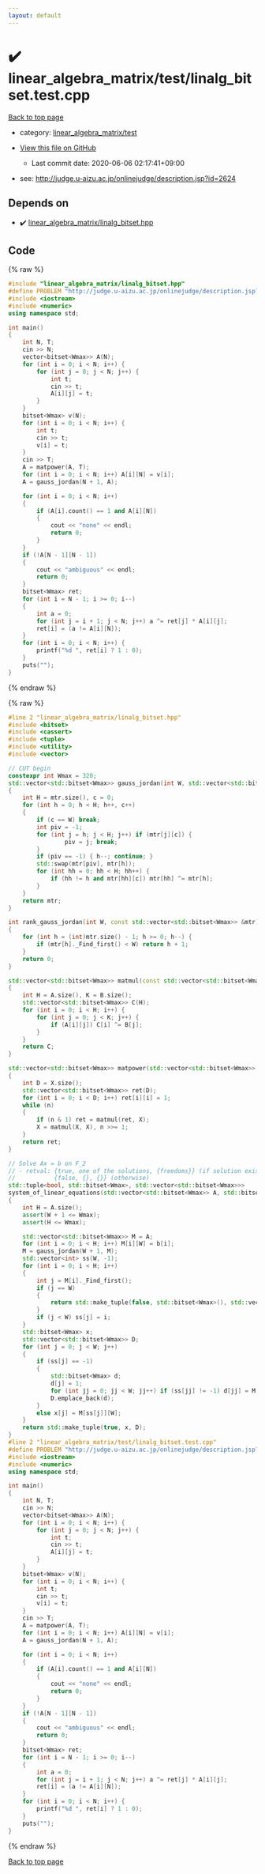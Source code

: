 ```yaml
---
layout: default
---
```


<!-- mathjax config similar to math.stackexchange -->
<script type="text/javascript" async
  src="https://cdnjs.cloudflare.com/ajax/libs/mathjax/2.7.5/MathJax.js?config=TeX-MML-AM_CHTML">
</script>
<script type="text/x-mathjax-config">
  MathJax.Hub.Config({
    TeX: { equationNumbers: { autoNumber: "AMS" }},
    tex2jax: {
      inlineMath: [ ['$','$'] ],
      processEscapes: true
    },
    "HTML-CSS": { matchFontHeight: false },
    displayAlign: "left",
    displayIndent: "2em"
  });
</script>

<script type="text/javascript" src="https://cdnjs.cloudflare.com/ajax/libs/jquery/3.4.1/jquery.min.js"></script>
<script src="https://cdn.jsdelivr.net/npm/jquery-balloon-js@1.1.2/jquery.balloon.min.js" integrity="sha256-ZEYs9VrgAeNuPvs15E39OsyOJaIkXEEt10fzxJ20+2I=" crossorigin="anonymous"></script>
<script type="text/javascript" src="../../../assets/js/copy-button.js"></script>
<link rel="stylesheet" href="../../../assets/css/copy-button.css" />


# :heavy_check_mark: linear_algebra_matrix/test/linalg_bitset.test.cpp

<a href="../../../index.html">Back to top page</a>

* category: <a href="../../../index.html#dc91d55fecbe93608b76606ec1490b73">linear_algebra_matrix/test</a>
* <a href="{{ site.github.repository_url }}/blob/master/linear_algebra_matrix/test/linalg_bitset.test.cpp">View this file on GitHub</a>
    - Last commit date: 2020-06-06 02:17:41+09:00


* see: <a href="http://judge.u-aizu.ac.jp/onlinejudge/description.jsp?id=2624">http://judge.u-aizu.ac.jp/onlinejudge/description.jsp?id=2624</a>


## Depends on

* :heavy_check_mark: <a href="../../../library/linear_algebra_matrix/linalg_bitset.hpp.html">linear_algebra_matrix/linalg_bitset.hpp</a>


## Code

<a id="unbundled"></a>
{% raw %}
```cpp
#include "linear_algebra_matrix/linalg_bitset.hpp"
#define PROBLEM "http://judge.u-aizu.ac.jp/onlinejudge/description.jsp?id=2624"
#include <iostream>
#include <numeric>
using namespace std;

int main()
{
    int N, T;
    cin >> N;
    vector<bitset<Wmax>> A(N);
    for (int i = 0; i < N; i++) {
        for (int j = 0; j < N; j++) {
            int t;
            cin >> t;
            A[i][j] = t;
        }
    }
    bitset<Wmax> v(N);
    for (int i = 0; i < N; i++) {
        int t;
        cin >> t;
        v[i] = t;
    }
    cin >> T;
    A = matpower(A, T);
    for (int i = 0; i < N; i++) A[i][N] = v[i];
    A = gauss_jordan(N + 1, A);

    for (int i = 0; i < N; i++)
    {
        if (A[i].count() == 1 and A[i][N])
        {
            cout << "none" << endl;
            return 0;
        }
    }
    if (!A[N - 1][N - 1])
    {
        cout << "ambiguous" << endl;
        return 0;
    }
    bitset<Wmax> ret;
    for (int i = N - 1; i >= 0; i--)
    {
        int a = 0;
        for (int j = i + 1; j < N; j++) a ^= ret[j] * A[i][j];
        ret[i] = (a != A[i][N]);
    }
    for (int i = 0; i < N; i++) {
        printf("%d ", ret[i] ? 1 : 0);
    }
    puts("");
}

```
{% endraw %}

<a id="bundled"></a>
{% raw %}
```cpp
#line 2 "linear_algebra_matrix/linalg_bitset.hpp"
#include <bitset>
#include <cassert>
#include <tuple>
#include <utility>
#include <vector>

// CUT begin
constexpr int Wmax = 320;
std::vector<std::bitset<Wmax>> gauss_jordan(int W, std::vector<std::bitset<Wmax>> mtr)
{
    int H = mtr.size(), c = 0;
    for (int h = 0; h < H; h++, c++)
    {
        if (c == W) break;
        int piv = -1;
        for (int j = h; j < H; j++) if (mtr[j][c]) {
                piv = j; break;
        }
        if (piv == -1) { h--; continue; }
        std::swap(mtr[piv], mtr[h]);
        for (int hh = 0; hh < H; hh++) {
            if (hh != h and mtr[hh][c]) mtr[hh] ^= mtr[h];
        }
    }
    return mtr;
}

int rank_gauss_jordan(int W, const std::vector<std::bitset<Wmax>> &mtr) // Rank of Gauss-Jordan eliminated matrix
{
    for (int h = (int)mtr.size() - 1; h >= 0; h--) {
        if (mtr[h]._Find_first() < W) return h + 1;
    }
    return 0;
}

std::vector<std::bitset<Wmax>> matmul(const std::vector<std::bitset<Wmax>> &A, const std::vector<std::bitset<Wmax>> &B)
{
    int H = A.size(), K = B.size();
    std::vector<std::bitset<Wmax>> C(H);
    for (int i = 0; i < H; i++) {
        for (int j = 0; j < K; j++) {
            if (A[i][j]) C[i] ^= B[j];
        }
    }
    return C;
}

std::vector<std::bitset<Wmax>> matpower(std::vector<std::bitset<Wmax>> X, long long n)
{
    int D = X.size();
    std::vector<std::bitset<Wmax>> ret(D);
    for (int i = 0; i < D; i++) ret[i][i] = 1;
    while (n)
    {
        if (n & 1) ret = matmul(ret, X);
        X = matmul(X, X), n >>= 1;
    }
    return ret;
}

// Solve Ax = b on F_2
// - retval: {true, one of the solutions, {freedoms}} (if solution exists)
//           {false, {}, {}} (otherwise)
std::tuple<bool, std::bitset<Wmax>, std::vector<std::bitset<Wmax>>>
system_of_linear_equations(std::vector<std::bitset<Wmax>> A, std::bitset<Wmax> b, int W)
{
    int H = A.size();
    assert(W + 1 <= Wmax);
    assert(H <= Wmax);

    std::vector<std::bitset<Wmax>> M = A;
    for (int i = 0; i < H; i++) M[i][W] = b[i];
    M = gauss_jordan(W + 1, M);
    std::vector<int> ss(W, -1);
    for (int i = 0; i < H; i++)
    {
        int j = M[i]._Find_first();
        if (j == W)
        {
            return std::make_tuple(false, std::bitset<Wmax>(), std::vector<std::bitset<Wmax>>());
        }
        if (j < W) ss[j] = i;
    }
    std::bitset<Wmax> x;
    std::vector<std::bitset<Wmax>> D;
    for (int j = 0; j < W; j++)
    {
        if (ss[j] == -1)
        {
            std::bitset<Wmax> d;
            d[j] = 1;
            for (int jj = 0; jj < W; jj++) if (ss[jj] != -1) d[jj] = M[ss[jj]][j];
            D.emplace_back(d);
        }
        else x[j] = M[ss[j]][W];
    }
    return std::make_tuple(true, x, D);
}
#line 2 "linear_algebra_matrix/test/linalg_bitset.test.cpp"
#define PROBLEM "http://judge.u-aizu.ac.jp/onlinejudge/description.jsp?id=2624"
#include <iostream>
#include <numeric>
using namespace std;

int main()
{
    int N, T;
    cin >> N;
    vector<bitset<Wmax>> A(N);
    for (int i = 0; i < N; i++) {
        for (int j = 0; j < N; j++) {
            int t;
            cin >> t;
            A[i][j] = t;
        }
    }
    bitset<Wmax> v(N);
    for (int i = 0; i < N; i++) {
        int t;
        cin >> t;
        v[i] = t;
    }
    cin >> T;
    A = matpower(A, T);
    for (int i = 0; i < N; i++) A[i][N] = v[i];
    A = gauss_jordan(N + 1, A);

    for (int i = 0; i < N; i++)
    {
        if (A[i].count() == 1 and A[i][N])
        {
            cout << "none" << endl;
            return 0;
        }
    }
    if (!A[N - 1][N - 1])
    {
        cout << "ambiguous" << endl;
        return 0;
    }
    bitset<Wmax> ret;
    for (int i = N - 1; i >= 0; i--)
    {
        int a = 0;
        for (int j = i + 1; j < N; j++) a ^= ret[j] * A[i][j];
        ret[i] = (a != A[i][N]);
    }
    for (int i = 0; i < N; i++) {
        printf("%d ", ret[i] ? 1 : 0);
    }
    puts("");
}

```
{% endraw %}

<a href="../../../index.html">Back to top page</a>

